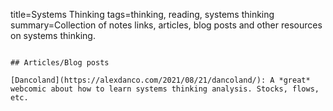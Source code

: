 title=Systems Thinking
tags=thinking, reading, systems thinking
summary=Collection of notes links, articles, blog posts and other resources on systems thinking.
~~~~~~

## Articles/Blog posts

[Dancoland](https://alexdanco.com/2021/08/21/dancoland/): A *great* webcomic about how to learn systems thinking analysis. Stocks, flows, etc.

